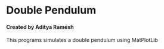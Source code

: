 # Double Pendulum
#### Created by Aditya Ramesh
This programs simulates a double pendulum using MatPlotLib
